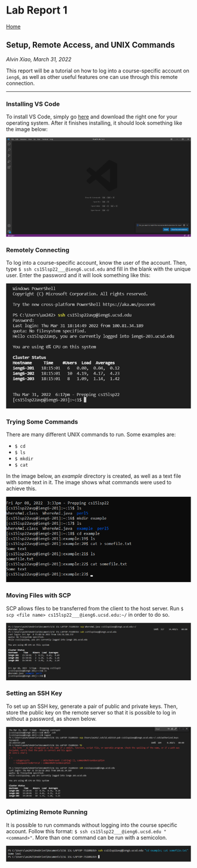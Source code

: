 # Lab Report 1

[Home](index.md)

## Setup, Remote Access, and UNIX Commands
*Alvin Xiao, March 31, 2022*

This report will be a tutorial on how to log into a course-specific account on `ieng6`, as well as other useful features one can use through this remote connection. 
___

### **Installing VS Code**

To install VS Code, simply go [here](https://code.visualstudio.com/) and download the right one for your operating system. After it finishes installing, it should look something like the image below:

![Picture 1](cse15l-lab1-p1.png)

### **Remotely Connecting**

To log into a course-specific account, know the user of the account. Then, type `$ ssh cs15lsp22___@ieng6.ucsd.edu` and fill in the blank with the unique user. Enter the password and it will look something like this:

![Picture 2](cse15l-lab1-p2.png)

### **Trying Some Commands**

There are many different UNIX commands to run. Some examples are:
- `$ cd`
- `$ ls`
- `$ mkdir`
- `$ cat`

In the image below, an *example* directory is created, as well as a text file with some text in it. The image shows what commands were used to achieve this.

![Picture 3](cse15l-lab1-p3.png)

### **Moving Files with SCP**

SCP allows files to be transferred from the client to the host server. Run `$ scp <file name> cs15lsp22___@ieng6.ucsd.edu:~/` in order to do so.

![Picture 4](cse15l-lab1-p4.png)

### **Setting an SSH Key**

To set up an SSH key, generate a pair of public and private keys. Then, store the public key on the remote server so that it is possible to log in without a password, as shown below.

![Picture 5](cse15l-lab1-p5.png)

### **Optimizing Remote Running**

It is possible to run commands without logging into the course specific account. Follow this format: `$ ssh cs15lsp22___@ieng6.ucsd.edu "<command>"`. More than one command can be run with a semicolon.

![Picture 6](cse15l-lab1-p6.png)